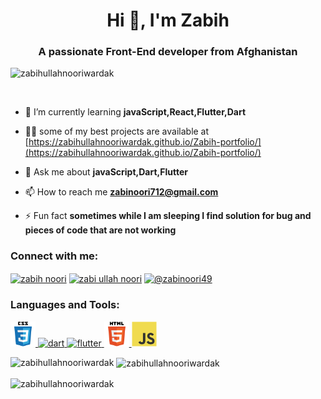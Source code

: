 <h1 align="center">Hi 👋, I'm Zabih</h1>
<h3 align="center">A passionate Front-End developer from Afghanistan</h3>

<p align="left"> <img src="https://komarev.com/ghpvc/?username=zabihullahnooriwardak&label=Profile%20views&color=0e75b6&style=flat" alt="zabihullahnooriwardak" /> </p>

<p align="left"> <a href="https://twitter.com/" target="blank"><img src="https://img.shields.io/twitter/follow/?logo=twitter&style=for-the-badge" alt="" /></a> </p>

- 🌱 I’m currently learning **javaScript,React,Flutter,Dart**

- 👨‍💻 some of my best projects are available at [https://zabihullahnooriwardak.github.io/Zabih-portfolio/](https://zabihullahnooriwardak.github.io/Zabih-portfolio/)

- 💬 Ask me about **javaScript,Dart,Flutter**

- 📫 How to reach me **zabinoori712@gmail.com**

- ⚡ Fun fact **sometimes while I am sleeping I find solution for bug and pieces of code that are not working**

<h3 align="left">Connect with me:</h3>
<p align="left">
<a href="https://www.linkedin.com/in/zabih-noori-aa59a924a/" target="blank"><img align="center" src="https://raw.githubusercontent.com/rahuldkjain/github-profile-readme-generator/master/src/images/icons/Social/linked-in-alt.svg" alt="zabih noori" height="30" width="40" /></a>
<a href="https://www.facebook.com/profile.php?id=100030667175644" target="blank"><img align="center" src="https://raw.githubusercontent.com/rahuldkjain/github-profile-readme-generator/master/src/images/icons/Social/facebook.svg" alt="zabi ullah noori" height="30" width="40" /></a>
<a href="https://www.youtube.com/channel/UCmfd3A0EriTYeY_YaV__Ygg" target="blank"><img align="center" src="https://raw.githubusercontent.com/rahuldkjain/github-profile-readme-generator/master/src/images/icons/Social/youtube.svg" alt="@zabinoori49" height="30" width="40" /></a>
</p>

<h3 align="left">Languages and Tools:</h3>
<p align="left"> <a href="https://www.w3schools.com/css/" target="_blank" rel="noreferrer"> <img src="https://raw.githubusercontent.com/devicons/devicon/master/icons/css3/css3-original-wordmark.svg" alt="css3" width="40" height="40"/> </a> <a href="https://dart.dev" target="_blank" rel="noreferrer"> <img src="https://www.vectorlogo.zone/logos/dartlang/dartlang-icon.svg" alt="dart" width="40" height="40"/> </a> <a href="https://flutter.dev" target="_blank" rel="noreferrer"> <img src="https://www.vectorlogo.zone/logos/flutterio/flutterio-icon.svg" alt="flutter" width="40" height="40"/> </a> <a href="https://www.w3.org/html/" target="_blank" rel="noreferrer"> <img src="https://raw.githubusercontent.com/devicons/devicon/master/icons/html5/html5-original-wordmark.svg" alt="html5" width="40" height="40"/> </a> <a href="https://developer.mozilla.org/en-US/docs/Web/JavaScript" target="_blank" rel="noreferrer"> <img src="https://raw.githubusercontent.com/devicons/devicon/master/icons/javascript/javascript-original.svg" alt="javascript" width="40" height="40"/> </a> </p>

<p><img align="left" src="https://github-readme-stats.vercel.app/api/top-langs?username=zabihullahnooriwardak&show_icons=true&locale=en&layout=compact" alt="zabihullahnooriwardak" /></p>

<p>&nbsp;<img align="center" src="https://github-readme-stats.vercel.app/api?username=zabihullahnooriwardak&show_icons=true&locale=en" alt="zabihullahnooriwardak" /></p>

<p><img align="center" src="https://github-readme-streak-stats.herokuapp.com/?user=zabihullahnooriwardak&" alt="zabihullahnooriwardak" /></p>
